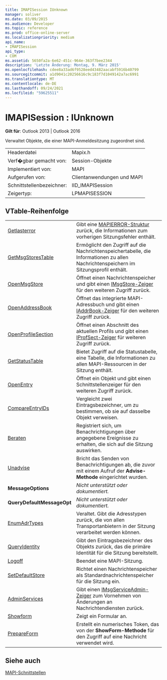 ```yaml
---
title: IMAPISession IUnknown
manager: soliver
ms.date: 03/09/2015
ms.audience: Developer
ms.topic: reference
ms.prod: office-online-server
ms.localizationpriority: medium
api_name:
- IMAPISession
api_type:
- COM
ms.assetid: 5650fa2a-6e62-451c-964e-363f7bee2344
description: 'Letzte Änderung: Montag, 9. März 2015'
ms.openlocfilehash: cdee8a33ad6f9528eed43482aacabf5916b40799
ms.sourcegitcommit: a1d9041c20256616c9c183f7d1049142a7ac6991
ms.translationtype: MT
ms.contentlocale: de-DE
ms.lasthandoff: 09/24/2021
ms.locfileid: "59625511"
---
```

# <a name="imapisession--iunknown"></a>IMAPISession : IUnknown

  
  
**Gilt für**: Outlook 2013 | Outlook 2016 
  
Verwaltet Objekte, die einer MAPI-Anmeldesitzung zugeordnet sind.
  
|||
|:-----|:-----|
|Headerdatei  <br/> |Mapix.h  <br/> |
|Verf�gbar gemacht von:  <br/> |Session-Objekte  <br/> |
|Implementiert von:  <br/> |MAPI  <br/> |
|Aufgerufen von:  <br/> |Clientanwendungen und MAPI  <br/> |
|Schnittstellenbezeichner:  <br/> |IID_IMAPISession  <br/> |
|Zeigertyp:  <br/> |LPMAPISESSION  <br/> |
   
## <a name="vtable-order"></a>VTable-Reihenfolge

|||
|:-----|:-----|
|[Getlasterror](imapisession-getlasterror.md) <br/> |Gibt eine [MAPIERROR-Struktur](mapierror.md) zurück, die Informationen zum vorherigen Sitzungsfehler enthält.  <br/> |
|[GetMsgStoresTable](imapisession-getmsgstorestable.md) <br/> |Ermöglicht den Zugriff auf die Nachrichtenspeichertabelle, die Informationen zu allen Nachrichtenspeichern im Sitzungsprofil enthält.  <br/> |
|[OpenMsgStore](imapisession-openmsgstore.md) <br/> |Öffnet einen Nachrichtenspeicher und gibt einen [IMsgStore-Zeiger](imsgstoreimapiprop.md) für den weiteren Zugriff zurück.  <br/> |
|[OpenAddressBook](imapisession-openaddressbook.md) <br/> |Öffnet das integrierte MAPI-Adressbuch und gibt einen [IAddrBook-Zeiger](iaddrbookimapiprop.md) für den weiteren Zugriff zurück.  <br/> |
|[OpenProfileSection](imapisession-openprofilesection.md) <br/> |Öffnet einen Abschnitt des aktuellen Profils und gibt einen [IProfSect-Zeiger](iprofsectimapiprop.md) für weiteren Zugriff zurück.  <br/> |
|[GetStatusTable](imapisession-getstatustable.md) <br/> |Bietet Zugriff auf die Statustabelle, eine Tabelle, die Informationen zu allen MAPI-Ressourcen in der Sitzung enthält.  <br/> |
|[OpenEntry](imapisession-openentry.md) <br/> |Öffnet ein Objekt und gibt einen Schnittstellenzeiger für den weiteren Zugriff zurück.  <br/> |
|[CompareEntryIDs](imapisession-compareentryids.md) <br/> |Vergleicht zwei Eintragsbezeichner, um zu bestimmen, ob sie auf dasselbe Objekt verweisen.  <br/> |
|[Beraten](imapisession-advise.md) <br/> |Registriert sich, um Benachrichtigungen über angegebene Ereignisse zu erhalten, die sich auf die Sitzung auswirken.  <br/> |
|[Unadvise](imapisession-unadvise.md) <br/> |Bricht das Senden von Benachrichtigungen ab, die zuvor mit einem Aufruf der **Advise-Methode** eingerichtet wurden.  <br/> |
|**MessageOptions** <br/> | *Nicht unterstützt oder dokumentiert.*  <br/> |
|**QueryDefaultMessageOpt** <br/> | *Nicht unterstützt oder dokumentiert.*  <br/> |
|[EnumAdrTypes](imapisession-enumadrtypes.md) <br/> |Veraltet. Gibt die Adresstypen zurück, die von allen Transportanbietern in der Sitzung verarbeitet werden können.  <br/> |
|[QueryIdentity](imapisession-queryidentity.md) <br/> |Gibt den Eintragsbezeichner des Objekts zurück, das die primäre Identität für die Sitzung bereitstellt.  <br/> |
|[Logoff](imapisession-logoff.md) <br/> |Beendet eine MAPI-Sitzung.  <br/> |
|[SetDefaultStore](imapisession-setdefaultstore.md) <br/> |Richtet einen Nachrichtenspeicher als Standardnachrichtenspeicher für die Sitzung ein.  <br/> |
|[AdminServices](imapisession-adminservices.md) <br/> |Gibt einen [IMsgServiceAdmin-Zeiger](imsgserviceadminiunknown.md) zum Vornehmen von Änderungen an Nachrichtendiensten zurück.  <br/> |
|[Showform](imapisession-showform.md) <br/> |Zeigt ein Formular an.  <br/> |
|[PrepareForm](imapisession-prepareform.md) <br/> |Erstellt ein numerisches Token, das von der **ShowForm-Methode** für den Zugriff auf eine Nachricht verwendet wird.  <br/> |
   
## <a name="see-also"></a>Siehe auch



[MAPI-Schnittstellen](mapi-interfaces.md)

